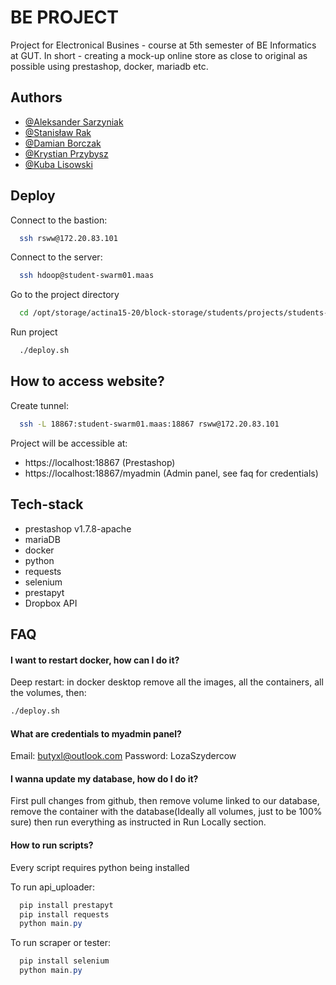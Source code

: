 
# BE PROJECT

Project for Electronical Busines - course at 5th semester of BE Informatics at GUT. In short - creating a mock-up online store as close to original as possible using prestashop, docker, mariadb etc. 


## Authors

- [@Aleksander Sarzyniak](https://www.github.com/alexander0077)
- [@Stanisław Rak](https://www.github.com/StanislawRak)
- [@Damian Borczak](https://www.github.com/Borek2002)
- [@Krystian Przybysz](https://www.github.com/Kiwing11)
- [@Kuba Lisowski](https://www.github.com/kubabubab)


## Deploy
Connect to the bastion:
```bash
  ssh rsww@172.20.83.101
```

Connect to the server:
```bash
  ssh hdoop@student-swarm01.maas
```

Go to the project directory

```bash
  cd /opt/storage/actina15-20/block-storage/students/projects/students-swarm-services/BE_188672
```

Run project

```bash
  ./deploy.sh
```

## How to access website?
Create tunnel:
```bash
  ssh -L 18867:student-swarm01.maas:18867 rsww@172.20.83.101
```

Project will be accessible at: 
 - https://localhost:18867 (Prestashop)
 - https://localhost:18867/myadmin (Admin panel, see faq for credentials)

## Tech-stack
- prestashop v1.7.8-apache
- mariaDB
- docker
- python
- requests
- selenium
- prestapyt
- Dropbox API

## FAQ

#### I want to restart docker, how can I do it?
Deep restart:
in docker desktop remove all the images, all the containers, all the volumes, then:
```bash
./deploy.sh
```

#### What are credentials to myadmin panel?

Email: butyxl@outlook.com 
Password: LozaSzydercow


#### I wanna update my database, how do I do it?

First pull changes from github, then remove volume linked to our database, remove the container with the database(Ideally all volumes, just to be 100% sure) then run everything as instructed in Run Locally section.

#### How to run scripts?

Every script requires python being installed

To run api_uploader:
```powershell
  pip install prestapyt
  pip install requests
  python main.py
```
To run scraper or tester:
```powershell
  pip install selenium
  python main.py
```


